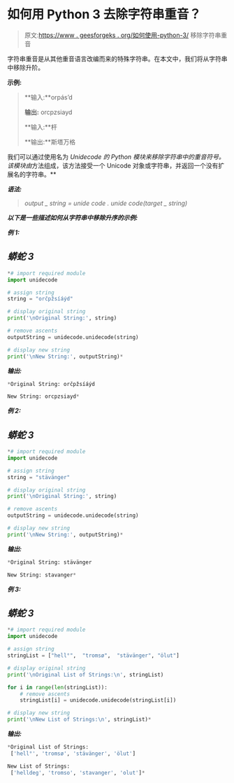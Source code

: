 # 如何用 Python 3 去除字符串重音？

> 原文:[https://www . geesforgeks . org/如何使用-python-3/](https://www.geeksforgeeks.org/how-to-remove-string-accents-using-python-3/) 移除字符串重音

字符串重音是从其他重音语言改编而来的特殊字符串。在本文中，我们将从字符串中移除升阶。

**示例:**

> **输入:**orpás’d
> 
> **输出:** orcpzsiayd
> 
> **输入:**杆
> 
> **输出:**斯塔万格

我们可以通过使用名为 *Unidecode 的 Python 模块来移除字符串中的重音符号。该模块由*方法组成，该方法接受一个 Unicode 对象或字符串，并返回一个没有扩展名的字符串。**

***语法:***

> *output _ string = unide code . unide code(target _ string)*

***以下是一些描述如何从字符串中移除升序的示例:***

***例 1:***

## *蟒蛇 3*

```py
*# import required module
import unidecode

# assign string
string = "orčpžsíáýd"

# display original string
print('\nOriginal String:', string)

# remove ascents
outputString = unidecode.unidecode(string)

# display new string
print('\nNew String:', outputString)*
```

***输出:***

```py
*Original String: orčpžsíáýd

New String: orcpzsiayd*
```

***例 2:***

## *蟒蛇 3*

```py
*# import required module
import unidecode

# assign string
string = "stävänger"

# display original string
print('\nOriginal String:', string)

# remove ascents
outputString = unidecode.unidecode(string)

# display new string
print('\nNew String:', outputString)*
```

***输出:***

```py
*Original String: stävänger

New String: stavanger*
```

***例 3:***

## *蟒蛇 3*

```py
*# import required module
import unidecode

# assign string
stringList = ["hell°",  "tromsø",  "stävänger", "ölut"]

# display original string
print('\nOriginal List of Strings:\n', stringList)

for i in range(len(stringList)):
    # remove ascents
    stringList[i] = unidecode.unidecode(stringList[i])

# display new string
print('\nNew List of Strings:\n', stringList)*
```

***输出:***

```py
*Original List of Strings:
 ['hell°', 'tromsø', 'stävänger', 'ölut']

New List of Strings:
 ['helldeg', 'tromso', 'stavanger', 'olut']*
```